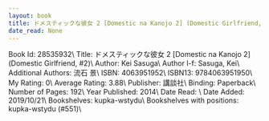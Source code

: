 ```yaml
---
layout: book
title: ドメスティックな彼女 2 [Domestic na Kanojo 2] (Domestic Girlfriend,  no. 2)
date_read: None
---
```


Book Id: 28535932\ 
Title: ドメスティックな彼女 2 [Domestic na Kanojo 2] (Domestic Girlfriend, #2)\ 
Author: Kei Sasuga\ 
Author l-f: Sasuga, Kei\ 
Additional Authors: 流石 景\ 
ISBN: 4063951952\ 
ISBN13: 9784063951950\ 
My Rating: 0\ 
Average Rating: 3.88\ 
Publisher: 講談社\ 
Binding: Paperback\ 
Number of Pages: 192\ 
Year Published: 2014\ 
Date Read: \ 
Date Added: 2019/10/21\ 
Bookshelves: kupka-wstydu\ 
Bookshelves with positions: kupka-wstydu (#551)\ 

